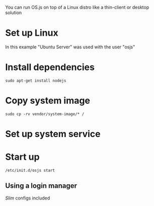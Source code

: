 You can run OS.js on top of a Linux distro like a thin-client or desktop solution

# Set up Linux

In this example "Ubuntu Server" was used with the user "osjs"

# Install dependencies

```
sudo apt-get install nodejs 
```

# Copy system image

```
sudo cp -rv vendor/system-image/* /
```

# Set up system service


# Start up

`/etc/init.d/osjs start`


## Using a login manager

*Slim* configs included
